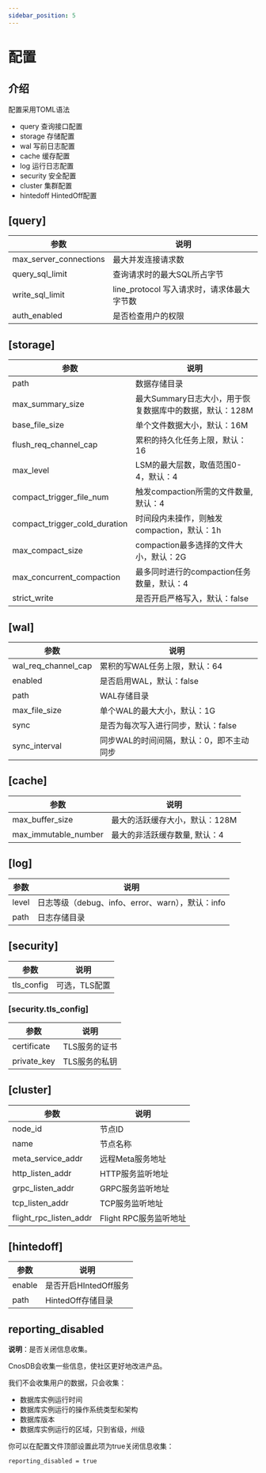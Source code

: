 ```yaml
---
sidebar_position: 5
---
```


# 配置

## **介绍**

配置采用TOML语法

- query 查询接口配置
- storage 存储配置
- wal 写前日志配置
- cache 缓存配置
- log 运行日志配置
- security 安全配置
- cluster 集群配置
- hintedoff HintedOff配置

## **[query]**

| 参数                     | 说明                           |
|------------------------|------------------------------|
| max_server_connections | 最大并发连接请求数                    |
| query_sql_limit        | 查询请求时的最大SQL所占字节              |
| write_sql_limit        | line_protocol 写入请求时，请求体最大字节数 |
| auth_enabled           | 是否检查用户的权限                    |

## **[storage]**

| 参数                            | 说明                                |
|-------------------------------|-----------------------------------|
| path                          | 数据存储目录                            |
| max_summary_size              | 最大Summary日志大小，用于恢复数据库中的数据，默认：128M |
| base_file_size                | 单个文件数据大小，默认：16M                   |
| flush_req_channel_cap         | 累积的持久化任务上限，默认：16                  |
| max_level                     | LSM的最大层数，取值范围0-4，默认：4             |
| compact_trigger_file_num      | 触发compaction所需的文件数量, 默认：4         |
| compact_trigger_cold_duration | 时间段内未操作，则触发compaction，默认：1h       |
| max_compact_size              | compaction最多选择的文件大小，默认：2G         |
| max_concurrent_compaction     | 最多同时进行的compaction任务数量，默认：4        |
| strict_write                  | 是否开启严格写入，默认：false                 |

## **[wal]**

| 参数                  | 说明                     |
|---------------------|------------------------|
| wal_req_channel_cap | 累积的写WAL任务上限，默认：64      |
| enabled             | 是否启用WAL，默认：false       |
| path                | WAL存储目录                |
| max_file_size       | 单个WAL的最大大小，默认：1G       |
| sync                | 是否为每次写入进行同步，默认：false   |
| sync_interval       | 同步WAL的时间间隔，默认：0，即不主动同步 |

## **[cache]**

| 参数                   | 说明                |
|----------------------|-------------------|
| max_buffer_size      | 最大的活跃缓存大小，默认：128M |
| max_immutable_number | 最大的非活跃缓存数量, 默认：4  |

## **[log]**

| 参数    | 说明                                  |
|-------|-------------------------------------|
| level | 日志等级（debug、info、error、warn），默认：info |
| path  | 日志存储目录                              |

## **[security]**

| 参数         | 说明       |
|------------|----------|
| tls_config | 可选，TLS配置 |

### [security.tls_config]

| 参数          | 说明       |
|-------------|----------|
| certificate | TLS服务的证书 |
| private_key | TLS服务的私钥 |

## **[cluster]**

| 参数                     | 说明               |
|------------------------|------------------|
| node_id                | 节点ID             |
| name                   | 节点名称             |
| meta_service_addr      | 远程Meta服务地址       |
| http_listen_addr       | HTTP服务监听地址       |
| grpc_listen_addr       | GRPC服务监听地址       |
| tcp_listen_addr        | TCP服务监听地址        |
| flight_rpc_listen_addr | Flight RPC服务监听地址 |

## **[hintedoff]**

| 参数     | 说明              |
|--------|-----------------|
| enable | 是否开启HIntedOff服务 |
| path   | HintedOff存储目录   |

## **reporting_disabled**

**说明**：是否关闭信息收集。

CnosDB会收集一些信息，使社区更好地改进产品。

我们不会收集用户的数据，只会收集：

- 数据库实例运行时间
- 数据库实例运行的操作系统类型和架构
- 数据库版本
- 数据库实例运行的区域，只到省级，州级

你可以在配置文件顶部设置此项为true关闭信息收集：
```
reporting_disabled = true
```